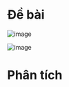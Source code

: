 # Đề bài
![image](https://github.com/VanHoang110802/Competitive_Programming/assets/108053955/9eba9fce-d2a3-48e9-9a69-4bf900fcae5c)

![image](https://github.com/VanHoang110802/Competitive_Programming/assets/108053955/f581e3de-fcc8-4e07-80dc-da9eb66deabc)

# Phân tích
